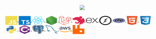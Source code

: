 ###
<div align="center">
  <a href="https://github.com/Minetto27">
  <img height="180em" src="https://github-readme-stats.vercel.app/api/top-langs/?username=Minetto27&layout=compact&langs_count=7&theme=dark"/>
</div>
<div><br>
  <img align="center" alt="Minetto-Js" height="30" width="40" src="https://raw.githubusercontent.com/devicons/devicon/master/icons/javascript/javascript-plain.svg">
  <img align="center" alt="Minetto-Type" height="30" width="40" src="https://raw.githubusercontent.com/devicons/devicon/master/icons/typescript/typescript-original.svg">
   <img align="center" alt="Minetto-React" height="30" width="40" src="https://raw.githubusercontent.com/devicons/devicon/master/icons/react/react-original.svg">
  <img align="center" alt="Minetto-Csharp" height="30" width="40" src="https://raw.githubusercontent.com/devicons/devicon/master/icons/nodejs/nodejs-original.svg">
  <img align="center" alt="Minetto-laravel" height="30" width="40" src="https://raw.githubusercontent.com/devicons/devicon/master/icons/laravel/laravel-original.svg">
  <img align="center" alt="Minetto-nestjs" height="30" width="40" src="https://raw.githubusercontent.com/devicons/devicon/master/icons/nestjs/nestjs-original.svg">
    <img align="center" alt="Minetto-express" height="30" width="40" src="https://raw.githubusercontent.com/devicons/devicon/master/icons/express/express-original.svg">
    <img align="center" alt="Minetto-socketio" height="30" width="40" src="https://raw.githubusercontent.com/devicons/devicon/master/icons/socketio/socketio-original.svg">
  <img align="center" alt="Minetto-React" height="30" width="40" src="https://raw.githubusercontent.com/devicons/devicon/master/icons/php/php-original.svg">
  <img align="center" alt="Minetto-HTML" height="30" width="40" src="https://raw.githubusercontent.com/devicons/devicon/master/icons/html5/html5-original.svg">
  <img align="center" alt="Minetto-CSS" height="30" width="40" src="https://raw.githubusercontent.com/devicons/devicon/master/icons/css3/css3-original.svg">
  <img align="center" alt="Minetto-Python" height="30" width="40" src="https://raw.githubusercontent.com/devicons/devicon/master/icons/python/python-original.svg">
  <img align="center" alt="Minetto-Csharp" height="30" width="40" src="https://raw.githubusercontent.com/devicons/devicon/master/icons/csharp/csharp-original.svg">
    <img align="center" alt="Minetto-pst" height="30" width="40" src="https://raw.githubusercontent.com/devicons/devicon/master/icons/postgresql/postgresql-original.svg">
   <img align="center" alt="Minetto-sql" height="30" width="40" src="https://raw.githubusercontent.com/devicons/devicon/master/icons/mysql/mysql-original.svg">
    <img align="center" alt="Minetto-aws" height="30" width="40" src="https://raw.githubusercontent.com/devicons/devicon/master/icons/amazonwebservices/amazonwebservices-original-wordmark.svg">
     <img align="center" alt="Minetto-rabiitmq" height="30" width="40" src="https://raw.githubusercontent.com/devicons/devicon/master/icons/rabbitmq/rabbitmq-original.svg">
